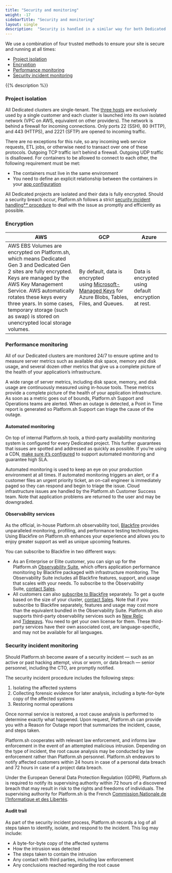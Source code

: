 ```yaml
---
title: "Security and monitoring"
weight: -17
sidebarTitle: "Security and monitoring"
layout: single
description:  "Security is handled in a similar way for both Dedicated Gen 2 and Dedicated Gen 3 projects, with strict procedures that are followed to handle incidents."
---
```


We use a combination of four trusted methods to ensure your site is secure and running at all times: 

- [Project isolation](#project-isolation)
- [Encryption](#encryption)
- [Performance monitoring](#performance-monitoring)
- [Security incident monitoring](#security-incident-monitoring)

{{% description %}}

### Project isolation 

All Dedicated clusters are single-tenant. The [three hosts](/dedicated-environments/dedicated-gen-2/overview.md) are exclusively used by a single customer and each cluster is launched into its own isolated network (VPC on AWS, equivalent on other providers). The network is behind a firewall for incoming connections. Only ports 22 (SSH), 80 (HTTP), and 443 (HTTPS), and 2221 (SFTP) are opened to incoming traffic.

There are no exceptions for this rule, so any incoming web service requests, ETL jobs, or otherwise need to transact over one of these protocols. Outgoing TCP traffic isn’t behind a firewall. Outgoing UDP traffic is disallowed. For containers to be allowed to connect to each other, the following requirement must be met:

-   The containers must live in the same environment
-   You need to define an explicit relationship between the containers in your [app configuration](https://docs.platform.sh/create-apps/app-reference/single-runtime-image.html#relationships)

All Dedicated projects are isolated and their data is fully encrypted. Should a security breach occur, Platform.sh follows a strict [security incident handling** procedure](https://docs.platform.sh/dedicated-gen-3/security.html#security-incident-handling-procedure) to deal with the issue as promptly and efficiently as possible.

### Encryption 

| AWS | GCP | Azure |
|--------|--------------------------|--------------------------------|
| AWS EBS Volumes are encrypted on Platform.sh, which means Dedicated Gen 3 and Dedicated Gen 2 sites are fully encrypted. Keys are managed by the AWS Key Management Service. AWS automatically rotates these keys every three years. In some cases, temporary storage (such as swap) is stored on unencrypted local storage volumes.| By default, data is encrypted using [Microsoft-Managed Keys](https://learn.microsoft.com/en-us/compliance/assurance/assurance-encryption) for Azure Blobs, Tables, Files, and Queues. | Data is encrypted using default encryption at rest. |


### Performance monitoring

All of our Dedicated clusters are monitored 24/7 to ensure uptime and to measure server metrics such as available disk space, memory and disk usage, and several dozen other metrics that give us a complete picture of the health of your application’s infrastructure.

A wide range of server metrics, including disk space, memory, and disk usage are continuously measured using in-house tools. These metrics provide a complete picture of the health of your application infrastructure. As soon as a metric goes out of bounds, Platform.sh Support and Operations teams are alerted. When an outage is detected, a Point in Time report is generated so Platform.sh Support can triage the cause of the outage.

#### Automated monitoring

On top of internal Platform.sh tools, a third-party availability monitoring system is configured for every Dedicated project. This further guarantees that issues are spotted and addressed as quickly as possible. If you’re using a CDN, [make sure it’s configured](/domains/cdn/_index.md#configure-your-cdn-to-support-high-sla) to support automated monitoring and guarantee high SLA.

Automated monitoring is used to keep an eye on your production environment at all times. If automated monitoring triggers an alert, or if a customer files an urgent priority ticket, an on-call engineer is immediately paged so they can respond and begin to triage the issue.
Cloud infrastructure issues are handled by the Platform.sh Customer Success team. Note that application problems are returned to the user and may be downgraded.

#### Observability services

As the official, in-house Platform.sh observability tool, [Blackfire](/increase-observability/integrate-observability/blackfire.md) provides unparalleled monitoring, profiling, and performance testing technologies. Using Blackfire on Platform.sh enhances your experience and allows you to enjoy greater support as well as unique upcoming features.

You can subscribe to Blackfire in two different ways:

-   As an Enterprise or Elite customer, you can sign up for the Platform.sh [Observability Suite](https://platform.sh/features/observability-suite/), which offers application performance monitoring by Blackfire packaged with infrastructure monitoring. The Observability Suite includes all Blackfire features, support, and usage that scales with your needs. To subscribe to the Observability Suite, [contact Sales](https://platform.sh/contact/).
-   All customers can also [subscribe to Blackfire](https://www.blackfire.io/pricing) separately. To get a quote based on the size of your cluster, [contact Sales](https://platform.sh/contact/). Note that if you subscribe to Blackfire separately, features and usage may cost more than the equivalent bundled in the Observability Suite.
Platform.sh also supports third-party observability services such as [New Relic](https://docs.platform.sh/increase-observability/integrate-observability/new-relic.html) and [Tideways](https://docs.platform.sh/increase-observability/integrate-observability/tideways.html). You need to get your own license for them. These third-party services have their own associated cost, are language-specific, and may not be available for all languages.

### Security incident monitoring

Should Platform.sh become aware of a security incident — such as an active or past hacking attempt, virus or worm, or data breach — senior personnel, including the CTO, are promptly notified.

The security incident procedure includes the following steps:

1.  Isolating the affected systems
2.  Collecting forensic evidence for later analysis, including a byte-for-byte copy of the affected systems
3.  Restoring normal operations

Once normal service is restored, a root cause analysis is performed to determine exactly what happened. Upon request, Platform.sh can provide you with a Reason for Outage report that summarizes the incident, cause, and steps taken.

Platform.sh cooperates with relevant law enforcement, and informs law enforcement in the event of an attempted malicious intrusion. Depending on the type of incident, the root cause analysis may be conducted by law enforcement rather than Platform.sh personnel.
Platform.sh endeavors to notify affected customers within 24 hours in case of a personal data breach and 72 hours in case of a project data breach.

Under the European General Data Protection Regulation (GDPR), Platform.sh is required to notify its supervising authority within 72 hours of a discovered breach that may result in risk to the rights and freedoms of individuals. The supervising authority for Platform.sh is the French [Commission Nationale de l’Informatique et des Libertés](https://www.cnil.fr/).

#### Audit trail 

As part of the security incident process, Platform.sh records a log of all steps taken to identify, isolate, and respond to the incident. This log may include:

-   A byte-for-byte copy of the affected systems
-   How the intrusion was detected
-   The steps taken to contain the intrusion
-   Any contact with third parties, including law enforcement
-   Any conclusions reached regarding the root cause